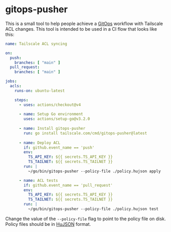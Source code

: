 # gitops-pusher

This is a small tool to help people achieve a
[GitOps](https://about.gitlab.com/topics/gitops/) workflow with Tailscale ACL
changes. This tool is intended to be used in a CI flow that looks like this:

```yaml
name: Tailscale ACL syncing

on:
  push:
    branches: [ "main" ]
  pull_request:
    branches: [ "main" ]

jobs:
  acls:
    runs-on: ubuntu-latest

    steps:
      - uses: actions/checkout@v4
      
      - name: Setup Go environment
        uses: actions/setup-go@v3.2.0
        
      - name: Install gitops-pusher
        run: go install tailscale.com/cmd/gitops-pusher@latest
              
      - name: Deploy ACL
        if: github.event_name == 'push'
        env:
          TS_API_KEY: ${{ secrets.TS_API_KEY }}
          TS_TAILNET: ${{ secrets.TS_TAILNET }}
        run: |
          ~/go/bin/gitops-pusher --policy-file ./policy.hujson apply

      - name: ACL tests
        if: github.event_name == 'pull_request'
        env:
          TS_API_KEY: ${{ secrets.TS_API_KEY }}
          TS_TAILNET: ${{ secrets.TS_TAILNET }}
        run: |
          ~/go/bin/gitops-pusher --policy-file ./policy.hujson test
```

Change the value of the `--policy-file` flag to point to the policy file on
disk. Policy files should be in [HuJSON](https://github.com/tailscale/hujson)
format.

